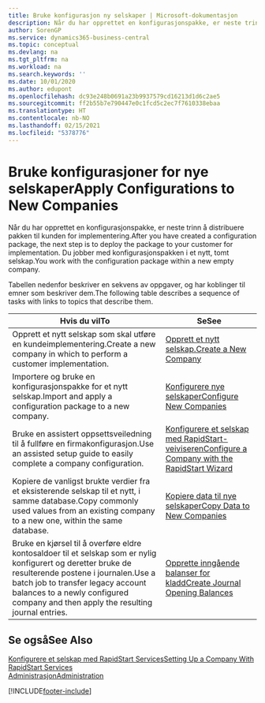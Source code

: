 ```yaml
---
title: Bruke konfigurasjon ny selskaper | Microsoft-dokumentasjon
description: Når du har opprettet en konfigurasjonspakke, er neste trinn å distribuere pakken til kunden for implementering. Du bruker konfigurasjonen for et nytt, tomt selskap.
author: SorenGP
ms.service: dynamics365-business-central
ms.topic: conceptual
ms.devlang: na
ms.tgt_pltfrm: na
ms.workload: na
ms.search.keywords: ''
ms.date: 10/01/2020
ms.author: edupont
ms.openlocfilehash: dc93e248b0691a23b9937579cd16213d1d6c2ae5
ms.sourcegitcommit: ff2b55b7e790447e0c1fcd5c2ec7f7610338ebaa
ms.translationtype: HT
ms.contentlocale: nb-NO
ms.lasthandoff: 02/15/2021
ms.locfileid: "5378776"
---
```

# <a name="apply-configurations-to-new-companies"></a><span data-ttu-id="f9fed-104">Bruke konfigurasjoner for nye selskaper</span><span class="sxs-lookup"><span data-stu-id="f9fed-104">Apply Configurations to New Companies</span></span>
<span data-ttu-id="f9fed-105">Når du har opprettet en konfigurasjonspakke, er neste trinn å distribuere pakken til kunden for implementering.</span><span class="sxs-lookup"><span data-stu-id="f9fed-105">After you have created a configuration package, the next step is to deploy the package to your customer for implementation.</span></span> <span data-ttu-id="f9fed-106">Du jobber med konfigurasjonspakken i et nytt, tomt selskap.</span><span class="sxs-lookup"><span data-stu-id="f9fed-106">You work with the configuration package within a new empty company.</span></span>  

 <span data-ttu-id="f9fed-107">Tabellen nedenfor beskriver en sekvens av oppgaver, og har koblinger til emner som beskriver dem.</span><span class="sxs-lookup"><span data-stu-id="f9fed-107">The following table describes a sequence of tasks with links to topics that describe them.</span></span>

|<span data-ttu-id="f9fed-108">**Hvis du vil**</span><span class="sxs-lookup"><span data-stu-id="f9fed-108">**To**</span></span>|<span data-ttu-id="f9fed-109">**Se**</span><span class="sxs-lookup"><span data-stu-id="f9fed-109">**See**</span></span>|  
|------------|-------------|  
|<span data-ttu-id="f9fed-110">Opprett et nytt selskap som skal utføre en kundeimplementering.</span><span class="sxs-lookup"><span data-stu-id="f9fed-110">Create a new company in which to perform a customer implementation.</span></span>|[<span data-ttu-id="f9fed-111">Opprett et nytt selskap.</span><span class="sxs-lookup"><span data-stu-id="f9fed-111">Create a New Company</span></span>](admin-how-to-create-a-new-company.md)|  
|<span data-ttu-id="f9fed-112">Importere og bruke en konfigurasjonspakke for et nytt selskap.</span><span class="sxs-lookup"><span data-stu-id="f9fed-112">Import and apply a configuration package to a new company.</span></span>|[<span data-ttu-id="f9fed-113">Konfigurere nye selskaper</span><span class="sxs-lookup"><span data-stu-id="f9fed-113">Configure New Companies</span></span>](admin-how-to-configure-new-companies.md)|  
|<span data-ttu-id="f9fed-114">Bruke en assistert oppsettsveiledning til å fullføre en firmakonfigurasjon.</span><span class="sxs-lookup"><span data-stu-id="f9fed-114">Use an assisted setup guide to easily complete a company configuration.</span></span>|[<span data-ttu-id="f9fed-115">Konfigurere et selskap med RapidStart-veiviseren</span><span class="sxs-lookup"><span data-stu-id="f9fed-115">Configure a Company with the RapidStart Wizard</span></span>](admin-how-to-configure-a-company-with-the-rapidstart-wizard.md)|
|<span data-ttu-id="f9fed-116">Kopiere de vanligst brukte verdier fra et eksisterende selskap til et nytt, i samme database.</span><span class="sxs-lookup"><span data-stu-id="f9fed-116">Copy commonly used values from an existing company to a new one, within the same database.</span></span>|[<span data-ttu-id="f9fed-117">Kopiere data til nye selskaper</span><span class="sxs-lookup"><span data-stu-id="f9fed-117">Copy Data to New Companies</span></span>](admin-how-to-copy-data-to-new-companies.md)|  
|<span data-ttu-id="f9fed-118">Bruke en kjørsel til å overføre eldre kontosaldoer til et selskap som er nylig konfigurert og deretter bruke de resulterende postene i journalen.</span><span class="sxs-lookup"><span data-stu-id="f9fed-118">Use a batch job to transfer legacy account balances to a newly configured company and then apply the resulting journal entries.</span></span>|[<span data-ttu-id="f9fed-119">Opprette inngående balanser for kladd</span><span class="sxs-lookup"><span data-stu-id="f9fed-119">Create Journal Opening Balances</span></span>](admin-how-to-create-journal-opening-balances.md)|  

## <a name="see-also"></a><span data-ttu-id="f9fed-120">Se også</span><span class="sxs-lookup"><span data-stu-id="f9fed-120">See Also</span></span>  
[<span data-ttu-id="f9fed-121">Konfigurere et selskap med RapidStart Services</span><span class="sxs-lookup"><span data-stu-id="f9fed-121">Setting Up a Company With RapidStart Services</span></span>](admin-set-up-a-company-with-rapidstart.md)  
[<span data-ttu-id="f9fed-122">Administrasjon</span><span class="sxs-lookup"><span data-stu-id="f9fed-122">Administration</span></span>](admin-setup-and-administration.md)


[!INCLUDE[footer-include](includes/footer-banner.md)]
